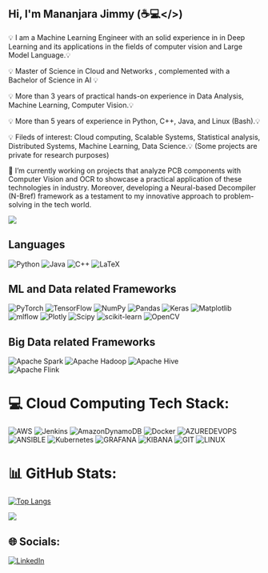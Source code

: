 ## Hi, I'm Mananjara Jimmy (☕💻</>)
💡 I am a Machine Learning Engineer with an solid experience in in Deep Learning and its applications in the fields of computer vision and Large Model Language.💡

💡 Master of Science in Cloud and Networks , complemented with a Bachelor of Science in AI 💡

💡 More than 3 years of practical hands-on experience in Data Analysis, Machine Learning, Computer Vision.💡

💡 More than 5 years of experience in Python, C++, Java, and Linux (Bash).💡

💡 Fileds of interest: Cloud computing, Scalable Systems, Statistical analysis, Distributed Systems, Machine Learning, Data Science.💡
 (Some projects are private for research purposes)
 
🔭 I’m currently working on projects that analyze PCB components with Computer Vision and OCR to showcase a practical application of these technologies in industry. Moreover, developing a Neural-based Decompiler (N-Bref) framework as a testament to my innovative approach to problem-solving in the tech world.

![](https://komarev.com/ghpvc/?username=Jimmy586)


## Languages 

![Python](https://img.shields.io/badge/python-3670A0?style=for-the-badge&logo=python&logoColor=ffdd54)
![Java](https://img.shields.io/badge/java-%23ED8B00.svg?style=for-the-badge&logo=java&logoColor=white)
![C++](https://img.shields.io/badge/c++-%2300599C.svg?style=for-the-badge&logo=c%2B%2B&logoColor=white)
![LaTeX](https://img.shields.io/badge/latex-%23008080.svg?style=for-the-badge&logo=latex&logoColor=white) 

## ML and Data related Frameworks 
![PyTorch](https://img.shields.io/badge/PyTorch-%23EE4C2C.svg?style=for-the-badge&logo=PyTorch&logoColor=white)
![TensorFlow](https://img.shields.io/badge/TensorFlow-%23FF6F00.svg?style=for-the-badge&logo=TensorFlow&logoColor=white)
![NumPy](https://img.shields.io/badge/numpy-%23013243.svg?style=for-the-badge&logo=numpy&logoColor=white)
![Pandas](https://img.shields.io/badge/pandas-%23150458.svg?style=for-the-badge&logo=pandas&logoColor=white)
![Keras](https://img.shields.io/badge/Keras-%23D00000.svg?style=for-the-badge&logo=Keras&logoColor=white) 
![Matplotlib](https://img.shields.io/badge/Matplotlib-%23ffffff.svg?style=for-the-badge&logo=Matplotlib&logoColor=black) 
![mlflow](https://img.shields.io/badge/mlflow-%23d9ead3.svg?style=for-the-badge&logo=numpy&logoColor=blue) 
![Plotly](https://img.shields.io/badge/Plotly-%233F4F75.svg?style=for-the-badge&logo=plotly&logoColor=white) 
![Scipy](https://img.shields.io/badge/SciPy-%230C55A5.svg?style=for-the-badge&logo=scipy&logoColor=%white) 
![scikit-learn](https://img.shields.io/badge/scikit--learn-%23F7931E.svg?style=for-the-badge&logo=scikit-learn&logoColor=white)
![OpenCV](https://img.shields.io/badge/opencv-%23white.svg?style=for-the-badge&logo=opencv&logoColor=white)
## Big Data related Frameworks
 ![Apache Spark](https://img.shields.io/badge/Apache%20Spark-FDEE21?style=for-the-badge&logo=apachespark&logoColor=black) 
 ![Apache Hadoop](https://img.shields.io/badge/Apache%20Hadoop-66CCFF?style=for-the-badge&logo=apachehadoop&logoColor=black) 
 ![Apache Hive](https://img.shields.io/badge/Apache%20Hive-FDEE21?style=for-the-badge&logo=apachehive&logoColor=black)  
 ![Apache Flink](https://img.shields.io/badge/Apache%20Flink-E6526F?style=for-the-badge&logo=Apache%20Flink&logoColor=white)

# 💻 Cloud Computing Tech Stack:
 ![AWS](https://img.shields.io/badge/AWS-%23FF9900.svg?style=for-the-badge&logo=amazon-aws&logoColor=white) 
 ![Jenkins](https://img.shields.io/badge/jenkins-%232C5263.svg?style=for-the-badge&logo=jenkins&logoColor=white) 
 ![AmazonDynamoDB](https://img.shields.io/badge/Amazon%20DynamoDB-4053D6?style=for-the-badge&logo=Amazon%20DynamoDB&logoColor=white) 
 ![Docker](https://img.shields.io/badge/docker-%230db7ed.svg?style=for-the-badge&logo=docker&logoColor=white) 
 ![AZUREDEVOPS](https://img.shields.io/badge/azuredevops-0078D7.svg?style=for-the-badge&logo=azuredevops&logoColor=white&color=%230078D7) 
 ![ANSIBLE](https://img.shields.io/badge/ansible-%231A1918.svg?style=for-the-badge&logo=ansible&logoColor=white) 
 ![Kubernetes](https://img.shields.io/badge/kubernetes-%23326ce5.svg?style=for-the-badge&logo=kubernetes&logoColor=white) 
 ![GRAFANA](https://img.shields.io/badge/grafana-F46800.svg?style=for-the-badge&logo=grafana&logoColor=white&color=%23F46800) 
 ![KIBANA](https://img.shields.io/badge/kibana-005571.svg?style=for-the-badge&logo=kibana&logoColor=white&color=%23005571) 
 ![GIT](https://img.shields.io/badge/Git-fc6d26?style=for-the-badge&logo=git&logoColor=white) 
 ![LINUX](https://img.shields.io/badge/Linux-FCC624?style=for-the-badge&logo=linux&logoColor=black) 
 
 
 
# 📊 GitHub Stats:
[![Top Langs](https://github-readme-stats-sigma-five.vercel.app/api/top-langs/?username=Jimmy586&layout=compact&theme=dark&langs_count=6&hide=HTML,CSS)](github.com/Jimmy586/)

![](https://github-contributor-stats.vercel.app/api?username=Jimmy586&limit=5&theme=dark&combine_all_yearly_contributions=true)

## 🌐 Socials:
[![LinkedIn](https://img.shields.io/badge/LinkedIn-%230077B5.svg?logo=linkedin&logoColor=white)](https://www.linkedin.com/in/vatosoa-mananjara-jimmy/) 



<!-- Proudly created with GPRM ( https://gprm.itsvg.in ) -->
<!--
**Jimmy586/Jimmy586** is a ✨ _special_ ✨ repository because its `README.md` (this file) appears on your GitHub profile.

Here are some ideas to get you started:


-->
